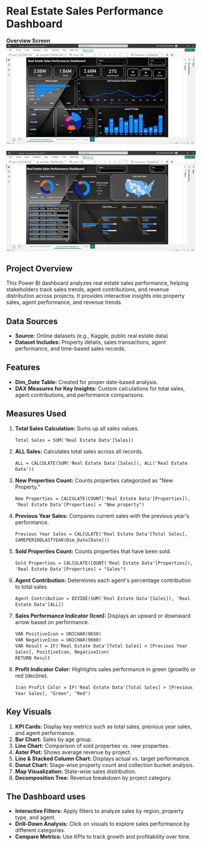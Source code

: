 
# Real Estate Sales Performance Dashboard

 **Overview Screen**
![image alt](https://github.com/Shohanur97/Portfolio/blob/main/Power%20Bi/Assets/Real%20Estate%20Sales%20Performance%20Dashboard%2001.png)


![image alt](https://github.com/Shohanur97/Portfolio/blob/main/Power%20Bi/Assets/Real%20Estate%20Sales%20Performance%20Dashboard%2002.png)



## Project Overview
This Power BI dashboard analyzes real estate sales performance, helping stakeholders track sales trends, agent contributions, and revenue distribution across projects. It provides interactive insights into property sales, agent performance, and revenue trends.

## Data Sources
- **Source:** Online datasets (e.g., Kaggle, public real estate data)
- **Dataset Includes:** Property details, sales transactions, agent performance, and time-based sales records.

## Features
- **Dim_Date Table:** Created for proper date-based analysis.
- **DAX Measures for Key Insights:** Custom calculations for total sales, agent contributions, and performance comparisons.

## Measures Used
1. **Total Sales Calculation:** Sums up all sales values.
   ```DAX
   Total Sales = SUM('Real Estate Data'[Sales])
   ```

2. **ALL Sales:** Calculates total sales across all records.
   ```DAX
   ALL = CALCULATE(SUM('Real Estate Data'[Sales]), ALL('Real Estate Data'))
   ```
3. **New Properties Count:** Counts properties categorized as "New Property."
   ```DAX
   New Properties = CALCULATE(COUNT('Real Estate Data'[Properties]), 'Real Estate Data'[Properties] = "New property")
   ```
4. **Previous Year Sales:** Compares current sales with the previous year's performance.
   ```DAX
   Previous Year Sales = CALCULATE('Real Estate Data'[Total Sales], SAMEPERIODLASTYEAR(Dim_Date[Date]))
   ```
5. **Sold Properties Count:** Counts properties that have been sold.
   ```DAX
   Sold Properties = CALCULATE(COUNT('Real Estate Data'[Properties]), 'Real Estate Data'[Properties] = "Sales")
   ```
6. **Agent Contribution:** Determines each agent's percentage contribution to total sales.
   ```DAX
   Agent Contribution = DIVIDE(SUM('Real Estate Data'[Sales]), 'Real Estate Data'[ALL])
   ```
7. **Sales Performance Indicator (Icon):** Displays an upward or downward arrow based on performance.
   ```DAX
   VAR PositiveIcon = UNICHAR(9650)
   VAR NegativeIcon = UNICHAR(9660)
   VAR Result = IF('Real Estate Data'[Total Sales] > [Previous Year Sales], PositiveIcon, NegativeIcon)
   RETURN Result
   ```
8. **Profit Indicator Color:** Highlights sales performance in green (growth) or red (decline).
   ```DAX
   Icon Profit Color = IF('Real Estate Data'[Total Sales] > [Previous Year Sales], "Green", "Red")
   ```

## Key Visuals
1. **KPI Cards:** Display key metrics such as total sales, previous year sales, and agent performance.
2. **Bar Chart:** Sales by age group.
3. **Line Chart:** Comparison of sold properties vs. new properties.
4. **Aster Plot:** Shows average revenue by project.
5. **Line & Stacked Column Chart:** Displays actual vs. target performance.
6. **Donut Chart:** Stage-wise property count and collection bucket analysis.
7. **Map Visualization:** State-wise sales distribution.
8. **Decomposition Tree:** Revenue breakdown by project category.

##  The Dashboard uses
- **Interactive Filters:** Apply filters to analyze sales by region, property type, and agent.
- **Drill-Down Analysis:** Click on visuals to explore sales performance by different categories.
- **Compare Metrics:** Use KPIs to track growth and profitability over time.


